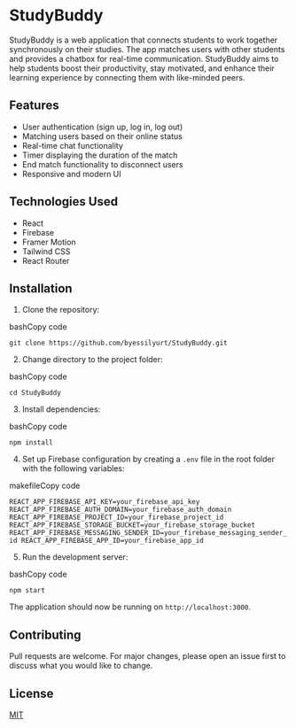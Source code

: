 # StudyBuddy

StudyBuddy is a web application that connects students to work together synchronously on their studies. The app matches users with other students and provides a chatbox for real-time communication. StudyBuddy aims to help students boost their productivity, stay motivated, and enhance their learning experience by connecting them with like-minded peers.

## Features

-   User authentication (sign up, log in, log out)
-   Matching users based on their online status
-   Real-time chat functionality
-   Timer displaying the duration of the match
-   End match functionality to disconnect users
-   Responsive and modern UI

## Technologies Used

-   React
-   Firebase
-   Framer Motion
-   Tailwind CSS
-   React Router

## Installation

1.  Clone the repository:

bashCopy code

`git clone https://github.com/byessilyurt/StudyBuddy.git` 

2.  Change directory to the project folder:

bashCopy code

`cd StudyBuddy` 

3.  Install dependencies:

bashCopy code

`npm install` 

4.  Set up Firebase configuration by creating a `.env` file in the root folder with the following variables:

makefileCopy code

`REACT_APP_FIREBASE_API_KEY=your_firebase_api_key
REACT_APP_FIREBASE_AUTH_DOMAIN=your_firebase_auth_domain
REACT_APP_FIREBASE_PROJECT_ID=your_firebase_project_id
REACT_APP_FIREBASE_STORAGE_BUCKET=your_firebase_storage_bucket
REACT_APP_FIREBASE_MESSAGING_SENDER_ID=your_firebase_messaging_sender_id
REACT_APP_FIREBASE_APP_ID=your_firebase_app_id` 

5.  Run the development server:

bashCopy code

`npm start` 

The application should now be running on `http://localhost:3000`.

## Contributing

Pull requests are welcome. For major changes, please open an issue first to discuss what you would like to change.

## License

[MIT](https://choosealicense.com/licenses/mit/)
